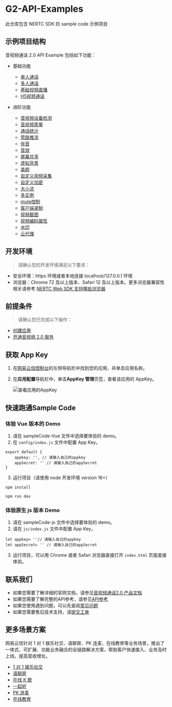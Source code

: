 # G2-API-Examples
此仓库包含 NERTC SDK 的 sample code 示例项目
## 示例项目结构
音视频通话 2.0 API Example 包括如下功能：
- 基础功能
    - [单人通话](./sampleCode-Vue/OneToOneVideoCall-Web-Vue)
    - [多人通话](./sampleCode-Vue/GroupVideoCall-Web-Vue)
    - [基础视频直播](./sampleCode-Vue/basicLive-Web-Vue)
    - [H5视频通话](./sampleCode-Vue/H5VideoCall-Web-Vue)

- 进阶功能
    - [音视频设备检测](./sampleCode-Vue/DeviceDetection-Web-Vue)
    - [音视频质量](./sampleCode-Vue/ProfileConfig-Web-Vue)
    - [通话统计](./sampleCode-Vue/MediaStats-Web-Vue)
    - [旁路推流](./sampleCode-Vue/StreamLive-Web-Vue)
    - [伴音](./sampleCode-Vue/AudioMixing-Web-Vue)
    - [音效](./sampleCode-Vue/SoundEffect-Web-Vue)
    - [屏幕共享](./sampleCode-Vue/ScreenShare-Web-Vue)
    - [虚拟背景](./sampleCode-Vue/Segment-Web-Vue)
    - [美颜](./sampleCode-Vue/Beauty-Web-Vue)
    - [自定义视频采集](./sampleCode-Vue/ExternalVideo-Web-Vue)
    - [自定义加密](./sampleCode-Vue/CustomEncryption-Web-Vue)
    - [大小流](./sampleCode-Vue/DualStream-Web-Vue)
    - [多实例](./sampleCode-Vue/MultipleInstances-Web-Vue)
    - [mute控制](./sampleCode-Vue/Mute-Web-Vue)
    - [客户端录制](./sampleCode-Vue/ClientRecord-Web-Vue)
    - [视频截图](./sampleCode-Vue/ScreenShot-Web-Vue)
    - [视频编码属性](./sampleCode-Vue/VideoEncoding-Web-Vue)
    - [水印](./sampleCode-Vue/Watermark-Web-Vue)
    - [云代理](./sampleCode-Vue/CloudProxy-Web-Vue)



## 开发环境
>请确认您的开发环境满足以下要求：
- 安全环境：https 环境或者本地连接 localhost/127.0.0.1 环境
- 浏览器：Chrome 72 及以上版本、Safari 12 及以上版本。更多浏览器兼容性相关请参考 [NERTC Web SDK 支持哪些浏览器](https://doc.yunxin.163.com/nertc/docs/TU5NjUzNjU?platform=web#Web%E7%AB%AF%E6%94%AF%E6%8C%81%E5%93%AA%E4%BA%9B%E6%B5%8F%E8%A7%88%E5%99%A8%E7%B1%BB%E5%9E%8B%E5%92%8C%E7%89%88%E6%9C%AC%EF%BC%9F)

## 前提条件
>请确认您已完成以下操作：
- [创建应用](https://doc.yunxin.163.com/jcyOTA0ODM/docs/zY4MjE3NDA?platform=web)
- [开通音视频 2.0 服务](https://doc.yunxin.163.com/jcyOTA0ODM/docs/DA4NjQzNTU?platform=web)

## <span id="获取 App Key">获取 App Key</span>

1. 在<a href="https://app.yunxin.163.com/index#/" target="_blank">网易云信控制台</a>的左侧导航栏中找到您的应用，并单击应用名称。

2. 在**应用配置**导航栏中，单击**AppKey 管理**页签，查看该应用的 AppKey。


    ![查看应用的AppKey](https://yx-web-nosdn.netease.im/common/ddf69f54b62b1e91f37c78169b112cc5/CreateProjectStep3.png)


## 快速跑通Sample Code
### 体验 Vue 版本的 Demo
1. 请在 sampleCode-Vue 文件中选择要体验的 demo。
2. 在 `config/index.js` 文件中配置 App Key。
```
export default {
    appkey: '', // 请输入自己的appkey
    appSecret: '' // 请输入自己的appSecret
}
```
3. 运行项目（请使用 node 开发环境 version 16+）
```
npm install

npm run dev
```
### 体验原生 js 版本 Demo
1. 请在 sampleCode-js 文件中选择要体验的 demo。
2. 请在 `js/index.js` 文件中配置 App Key。
```
let appkey= ''// 请输入自己的appkey
let appSecret= '' // 请输入自己的appSecret
```
3. 运行项目，可以用 Chrome 或者 Safari 浏览器直接打开 `index.html` 页面直接体验。
## 联系我们

- 如果您需要了解详细的官网文档，请参见[音视频通话2.0 产品文档]([https://doc.yunxin.163.com/nertc/docs/home-page?platform=android](https://doc.yunxin.163.com/nertc/docs/home-page?platform=web))
- 如果您需要了解完整的API参考，请参见[API参考](https://doc.yunxin.163.com/nertc/api-refer/web/typedoc/Latest/zh/html/index.html)
- 如果您使用遇到问题，可以先查阅[常见问题](https://doc.yunxin.163.com/nertc/docs/TU5NjUzNjU?platform=web)
- 如果您需要售后技术支持，请[提交工单](https://app.yunxin.163.com/index#/issue/submit)  

## 更多场景方案
网易云信针对 1 对 1 娱乐社交、语聊房、PK 连麦、在线教育等业务场景，推出了一体式、可扩展、功能业务融合的全链路解决方案，帮助客户快速接入、业务及时上线，提高营收增长。
- [1 对 1 娱乐社交](https://github.com/netease-kit/1V1)
- [语聊房](https://github.com/netease-kit/NEChatroom)
- [在线 K 歌](https://github.com/netease-kit/NEKaraoke)
- [一起听](https://github.com/netease-kit/NEListenTogether)
- [PK 连麦](https://github.com/netease-kit/OnlinePK)
- [在线教育](https://github.com/netease-kit/WisdomEducation)

